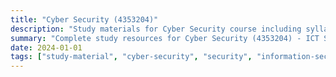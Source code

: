 ```yaml
---
title: "Cyber Security (4353204)"
description: "Study materials for Cyber Security course including syllabus, papers, and solutions"
summary: "Complete study resources for Cyber Security (4353204) - ICT Semester 5"
date: 2024-01-01
tags: ["study-material", "cyber-security", "security", "information-security", "semester-5", "ict", "4353204"]
---
```

